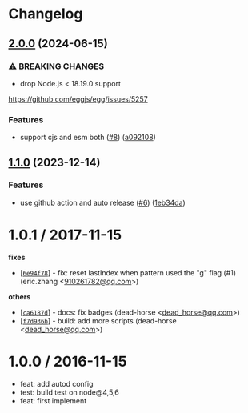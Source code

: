 # Changelog

## [2.0.0](https://github.com/eggjs/egg-path-matching/compare/v1.1.0...v2.0.0) (2024-06-15)


### ⚠ BREAKING CHANGES

* drop Node.js < 18.19.0 support

https://github.com/eggjs/egg/issues/5257

### Features

* support cjs and esm both ([#8](https://github.com/eggjs/egg-path-matching/issues/8)) ([a092108](https://github.com/eggjs/egg-path-matching/commit/a092108f1552296ea7ba060300bf580f3a6a5d2e))

## [1.1.0](https://github.com/eggjs/egg-path-matching/compare/v1.0.1...v1.1.0) (2023-12-14)


### Features

* use github action and auto release ([#6](https://github.com/eggjs/egg-path-matching/issues/6)) ([1eb34da](https://github.com/eggjs/egg-path-matching/commit/1eb34da16f9676737bbc1fd95fc73ae26e8e5b39))

1.0.1 / 2017-11-15
==================

**fixes**
  * [[`6e94f78`](http://github.com/eggjs/egg-path-matching/commit/6e94f78d1229e85a2420274cf3e17c0c7c41c15b)] - fix: reset lastIndex when pattern used the "g" flag (#1) (eric.zhang <<910261782@qq.com>>)

**others**
  * [[`ca6187d`](http://github.com/eggjs/egg-path-matching/commit/ca6187dd5499f681d5d820541e82210e82019055)] - docs: fix badges (dead-horse <<dead_horse@qq.com>>)
  * [[`f7d936b`](http://github.com/eggjs/egg-path-matching/commit/f7d936b16d26fb16ea4e5af56f8ced729331f8ae)] - build: add more scripts (dead-horse <<dead_horse@qq.com>>)

1.0.0 / 2016-11-15
==================

  * feat: add autod config
  * test: build test on node@4,5,6
  * feat: first implement
